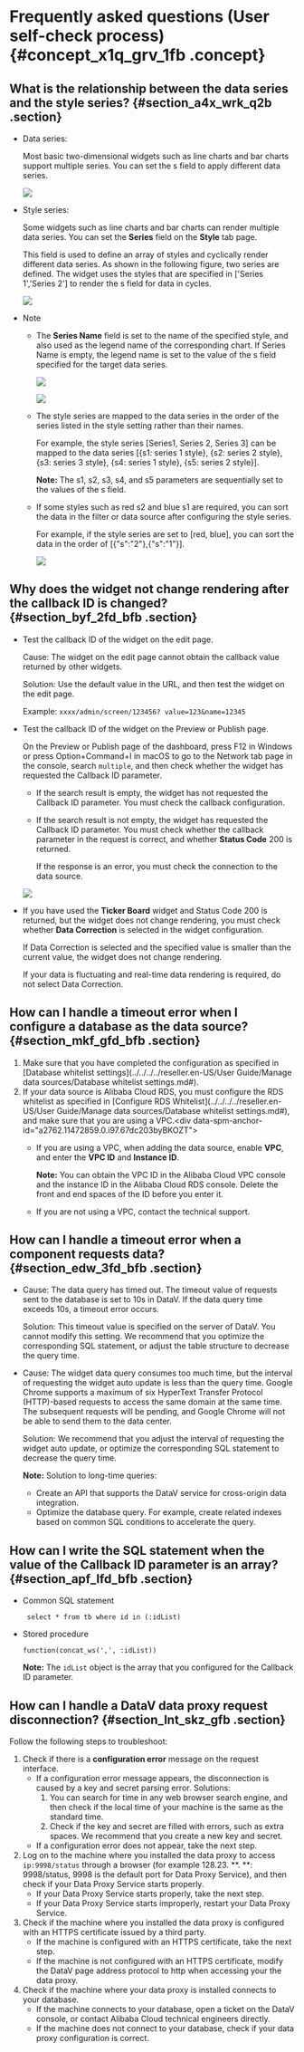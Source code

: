 # Frequently asked questions \(User self-check process\) {#concept_x1q_grv_1fb .concept}

## What is the relationship between the data series and the style series? {#section_a4x_wrk_q2b .section}

-   Data series:

    Most basic two-dimensional widgets such as line charts and bar charts support multiple series. You can set the s field to apply different data series.

    ![](http://static-aliyun-doc.oss-cn-hangzhou.aliyuncs.com/assets/img/20220/155848874411365_en-US.png)

-   Style series:

    Some widgets such as line charts and bar charts can render multiple data series. You can set the **Series** field on the **Style** tab page.

    This field is used to define an array of styles and cyclically render different data series. As shown in the following figure, two series are defined. The widget uses the styles that are specified in \['Series 1','Series 2'\] to render the s field for data in cycles.

    ![](http://static-aliyun-doc.oss-cn-hangzhou.aliyuncs.com/assets/img/20220/155848874411366_en-US.png)

-   Note
    -   The **Series Name** field is set to the name of the specified style, and also used as the legend name of the corresponding chart. If Series Name is empty, the legend name is set to the value of the s field specified for the target data series.

        ![](http://static-aliyun-doc.oss-cn-hangzhou.aliyuncs.com/assets/img/20220/155848874411367_en-US.png)

        ![](http://static-aliyun-doc.oss-cn-hangzhou.aliyuncs.com/assets/img/20220/155848874411368_en-US.png)

    -   The style series are mapped to the data series in the order of the series listed in the style setting rather than their names.

        For example, the style series \[Series1, Series 2, Series 3\] can be mapped to the data series \[\{s1: series 1 style\}, \{s2: series 2 style\}, \{s3: series 3 style\}, \{s4: series 1 style\}, \{s5: series 2 style\}\].

        **Note:** The s1, s2, s3, s4, and s5 parameters are sequentially set to the values of the s field.

    -   If some styles such as red s2 and blue s1 are required, you can sort the data in the filter or data source after configuring the style series.

        For example, if the style series are set to \[red, blue\], you can sort the data in the order of \[\{"s":"2"\},\{"s":"1"\}\].

        ![](http://static-aliyun-doc.oss-cn-hangzhou.aliyuncs.com/assets/img/20220/155848874511412_en-US.png)


## Why does the widget not change rendering after the callback ID is changed? {#section_byf_2fd_bfb .section}

-   Test the callback ID of the widget on the edit page.

    Cause: The widget on the edit page cannot obtain the callback value returned by other widgets.

    Solution: Use the default value in the URL, and then test the widget on the edit page.

    Example: `xxxx/admin/screen/123456? value=123&name=12345`

-   Test the callback ID of the widget on the Preview or Publish page.

    On the Preview or Publish page of the dashboard, press F12 in Windows or press Option+Command+I in macOS to go to the Network tab page in the console, search `multiple`, and then check whether the widget has requested the Callback ID parameter.

    -   If the search result is empty, the widget has not requested the Callback ID parameter. You must check the callback configuration.
    -   If the search result is not empty, the widget has requested the Callback ID parameter. You must check whether the callback parameter in the request is correct, and whether **Status Code** 200 is returned.

        If the response is an error, you must check the connection to the data source.

    ![](http://static-aliyun-doc.oss-cn-hangzhou.aliyuncs.com/assets/img/20220/155848874511369_en-US.png)

-   If you have used the **Ticker Board** widget and Status Code 200 is returned, but the widget does not change rendering, you must check whether **Data Correction** is selected in the widget configuration.

    If Data Correction is selected and the specified value is smaller than the current value, the widget does not change rendering.

    If your data is fluctuating and real-time data rendering is required, do not select Data Correction.


## How can I handle a timeout error when I configure a database as the data source? {#section_mkf_gfd_bfb .section}

1.  Make sure that you have completed the configuration as specified in [Database whitelist settings](../../../../reseller.en-US/User Guide/Manage data sources/Database whitelist settings.md#).
2.  If your data source is Alibaba Cloud RDS, you must configure the RDS whitelist as specified in [Configure RDS Whitelist](../../../../reseller.en-US/User Guide/Manage data sources/Database whitelist settings.md#), and make sure that you are using a VPC.<div data-spm-anchor-id="a2762.11472859.0.i97.67dc203byBKOZT"\>
    -   If you are using a VPC, when adding the data source, enable **VPC**, and enter the **VPC ID** and **Instance ID**.

        **Note:** You can obtain the VPC ID in the Alibaba Cloud VPC console and the instance ID in the Alibaba Cloud RDS console. Delete the front and end spaces of the ID before you enter it.

    -   If you are not using a VPC, contact the technical support.

## How can I handle a timeout error when a component requests data? {#section_edw_3fd_bfb .section}

-   Cause: The data query has timed out. The timeout value of requests sent to the database is set to 10s in DataV. If the data query time exceeds 10s, a timeout error occurs.

    Solution: This timeout value is specified on the server of DataV. You cannot modify this setting. We recommend that you optimize the corresponding SQL statement, or adjust the table structure to decrease the query time.

-   Cause: The widget data query consumes too much time, but the interval of requesting the widget auto update is less than the query time. Google Chrome supports a maximum of six HyperText Transfer Protocol \(HTTP\)-based requests to access the same domain at the same time. The subsequent requests will be pending, and Google Chrome will not be able to send them to the data center.

    Solution: We recommend that you adjust the interval of requesting the widget auto update, or optimize the corresponding SQL statement to decrease the query time.

    **Note:** Solution to long-time queries:

    -   Create an API that supports the DataV service for cross-origin data integration.
    -   Optimize the database query. For example, create related indexes based on common SQL conditions to accelerate the query.

## How can I write the SQL statement when the value of the Callback ID parameter is an array? {#section_apf_lfd_bfb .section}

-   Common SQL statement

    ```
     select * from tb where id in (:idList)
    ```

-   Stored procedure

    ```
    function(concat_ws(',', :idList))
    ```

    **Note:** The `idList` object is the array that you configured for the Callback ID parameter.


## How can I handle a DataV data proxy request disconnection? {#section_lnt_skz_gfb .section}

Follow the following steps to troubleshoot:

1.  Check if there is a **configuration error** message on the request interface.
    -   If a configuration error message appears, the disconnection is caused by a key and secret parsing error. Solutions:
        1.  You can search for time in any web browser search engine, and then check if the local time of your machine is the same as the standard time.
        2.  Check if the key and secret are filled with errors, such as extra spaces. We recommend that you create a new key and secret.
    -   If a configuration error does not appear, take the next step.
2.  Log on to the machine where you installed the data proxy to access `ip:9998/status` through a browser \(for example 128.23. \*\*. \*\*: 9998/status, 9998 is the default port for Data Proxy Service\), and then check if your Data Proxy Service starts properly.
    -   If your Data Proxy Service starts properly, take the next step.
    -   If your Data Proxy Service starts improperly, restart your Data Proxy Service.
3.  Check if the machine where you installed the data proxy is configured with an HTTPS certificate issued by a third party.
    -   If the machine is configured with an HTTPS certificate, take the next step.
    -   If the machine is not configured with an HTTPS certificate, modify the DataV page address protocol to http when accessing your the data proxy.
4.  Check if the machine where your data proxy is installed connects to your database.
    -   If the machine connects to your database, open a ticket on the DataV console, or contact Alibaba Cloud technical engineers directly.
    -   If the machine does not connect to your database, check if your data proxy configuration is correct.

